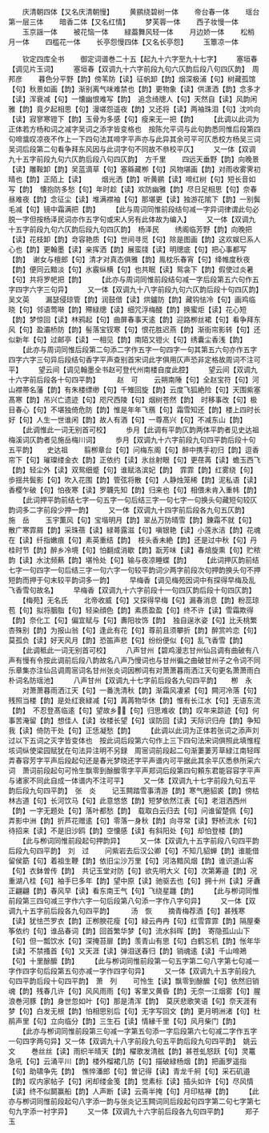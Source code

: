 <!-- { "loadSidebar": true } -->
　　庆清朝四体【又名庆清朝慢】
　　黄鹂绕碧树一体
　　帝台春一体
　　瑶台第一层三体
　　暗香二体【又名红情】
　　梦芙蓉一体
　　西子妆慢一体
　　玉京謡一体
　　被花恼一体
　　緑葢舞风轻一体
　　月边娇一体
　　松梢月一体
　　四槛花一体
　　长亭怨慢四体【又名长亭怨】
　　玉簟凉一体

　　钦定四库全书
　　御定词谱巻二十五【起九十六字至九十七字】
　　塞垣春【调见片玉词】
　　塞垣春【双调九十六字前段九句六仄韵后段八句四仄韵】　周邦彦
　　暮色分平野【韵】傍苇防【读】征帆卸【韵】烟深极浦【句】树藏孤馆【句】秋景如画【韵】渐别离气味难禁也【韵】更物象【读】供潇洒【韵】念多才【读】浑衰减【句】一懐幽恨难写【韵】　追念绮牕人【句】天然自【读】风韵闲雅【韵】竟夕起相思【句】漫嗟怨遥夜【韵】又还将【读】两袖珠泪【句】沈吟向【读】寂寥寒镫下【韵】玉骨为多感【句】瘦来无一把【韵】
　　【此调以此词为正体若方杨和词之减字吴词之添字皆变格也　按陈允平词与此句韵悉同惟后段第四句啼螀叹凉夜不作上一下四句法其啼字平声亦与此异其余可平可仄悉校方杨吴三词　吴词后段第二句看争拜东风因与此词字句不同故不叅校平仄】
　　又一体【双调九十五字前段九句六仄韵后段八句四仄韵】　方千里
　　四远天垂野【韵】向晚景【读】雕鞍卸【韵】吴蓝滴草【句】塞緜藏栁【句】风物堪画【韵】对雨收雾霁初晴也【韵】正陌上【读】
　　烟光洒【韵】听黄鹂【读】啼红树【句】短长音如写【韵】　懐抱防多愁【句】年时趁【读】欢防幽雅【韵】尽日足相思【句】奈春昼难夜【韵】念征尘【读】堆满襟袖【句】那堪更【读】独游花隂下【韵】一别鬓毛减【句】镜中霜满把【韵】
　　【此与周词同惟前段结句减一字异词律谓此句必脱一字但按杨泽民词亦作五字句或宋人另有此体故为编入】
　　又一体【双调九十五字前段九句六仄韵后段九句四仄韵】　杨泽民
　　绣阁临芳野【韵】向晚把【读】花枝卸【韵】竒容艳质【句】世间寻觅【句】除是图画【韵】这欢娱巳系人心也【韵】更翰墨【读】亲挥洒【韵】展蛮牋【读】明牕底【句】把心事都写【韵】　谢女与檀郎【句】清才对真态俱雅【韵】鳯枕乐春宵【句】绛帷度秋夜【韵】便同云黯淡【句】氷霰纵横【句】也共眠【读】鸳衾下【韵】假使过炎暑【句】共将罗帊把【韵】
　　【此亦与周词同惟前段结句减一字后段第五六句作五字四字六字三句异】
　　又一体【双调九十八字前段九句六仄韵后段十句四仄韵】　吴文英
　　漏瑟侵琼管【韵】润鼓借【读】烘鑪防【韵】藏钩怯冷【句】画鸡临晓【句】邻语莺啭【韵】殢緑牕【读】细咒浮梅醆【韵】换蜜炬【读】花心短【韵】梦惊回【读】林鸦起【句】曲屏春事天逺【韵】迎路栁丝裙【句】看争拜东风【句】盈灞桥防【韵】髻落宝钗寒【句】恨花胜迟燕【韵】渐街帘影转【句】还似新年【句】过邮亭【读】一相见【韵】南陌又镫火【句】绣囊尘香浅【韵】
　　【此亦与周词同惟后段第二句添二字作五字一句四字一句其第五六句亦作五字四字六字三句异后段结句香字平声查别首宋词此字俱用仄声恐非定格故周词不注可平】
　　望云间【调见翰墨全书赵可登代州南楼自度此腔】
　　望云间【双调九十六字前后段各十句四平韵】　　　赵　可
　　云朔南陲【句】全赵宝符【句】河山襟帯名藩【韵】有朱楼缥缈【句】千雉回旋【韵】云度飞狐絶险【句】天围紫塞髙寒【韵】吊兴亡遗迹【句】咫尺西陵【句】烟树苍然【韵】　时移事改【句】极目春心【句】不堪独倚危防【韵】惟是年年飞鴈【句】霜雪知还【韵】楼上四时长好【句】人生一世谁闲【韵】故人有酒【句】一尊髙兴【句】不减东山【韵】
　　【此调惟此一词无别首可校】
　　歩月【此调有平韵仄韵两体平韵者见史达祖梅溪词仄韵者见施岳梅川词】
　　歩月【双调九十六字前段九句四平韵后段十句五平韵】　　史达祖
　　翦栁章台【句】问梅东阁【句】醉中携手初归【韵】逗香帘下【句】璀璨缕金衣【韵】正依约【读】氷丝射眼【句】更荏苒【读】蟾玉西飞【韵】轻尘外【读】双鸳细蹙【句】谁赋洛滨妃【韵】　霏霏【韵】红雾绕【句】歩揺共鬓影【句】吹入花围【韵】管弦将散【句】人静烛笼稀【韵】泥私语【读】香樱乍破【句】怕夜寒【读】罗韤先知【韵】归来也【句】相偎未肯入重帏【韵】
　　【此词押平韵前结七字一句五字一句后结三字一句七字一句换头句藏短句较仄韵词多二字前段少押一韵】
　　又一体【双调九十四字前后段各九句五仄韵】　　　施　岳
　　玉宇薫风【句】宝堦明月【韵】翠丛万防晴雪【韵】錬霜不就【句】散广寒霏屑【韵】采珠蓓【读】緑蕚露滋【句】嗔银艳【读】小莲氷洁【韵】花魂在【读】纤指嫩痕【句】素英重结【韵】　枝头香未絶【韵】还是过中秋【句】丹桂时节【韵】醉乡冷境【句】怕翻成消歇【韵】翫芳味【读】春焙旋熏【句】贮秾韵【读】水沈频爇【韵】堪怜处【句】输与夜凉睡蝶【韵】
　　【此词押仄韵前结七字一句四字一句后结三字一句六字一句较平韵词少两字前段次句押韵换头句不押短韵而押于句末较平韵词多一韵】
　　早梅香【调见梅苑因词中有探得早梅及乱飞香雪句故名】
　　早梅香【双调九十六字前段十一句四仄韵后段十句四仄韵】
　　【梅苑】无名氏
　　北帝收威【句】又探得早梅【句】漏春消息【韵】粉蕊琼苞【句】拟将胭脂【句】轻染顔色【韵】素质盈盈【句】终不许【读】雪霜欺得【韵】奈化工【句】偏宜赋与【句】夀阳妆饰【韵】　独自逞氷姿【句】比夭桃繁杏殊别【韵】为报山翁【句】逢此有花【句】尊前且须攀折【韵】醉赏吟恋【句】莫孤负【读】好天风月【韵】恐笛声悲【句】纷纷便似【句】乱飞香雪【韵】
　　【此调秪此一词无别首可校】
　　八声甘州【碧鸡漫志甘州仙吕调有曲破有八声有慢有令按此调前后段八韵故名八声乃慢词也与甘州徧之曲破甘州子之令词不同乐章集亦注仙吕调周宻词名甘州张炎词因栁词有对萧萧暮雨洒江天句更名萧萧雨白朴词名防瑶池】
　　八声甘州【双调九十七字前后段各九句四平韵】　　栁　永
　　对萧萧暮雨洒江天【句】一番洗清秋【韵】渐霜风凄紧【句】闗河冷落【句】残照当楼【韵】是处红衰緑减【句】苒苒物华休【韵】惟有长江水【句】无语东流【韵】　不忍登髙临逺【句】望故乡【句】归思难收【韵】叹年来踪迹【句】何事苦淹留【韵】想佳人【读】妆楼长望【句】误防回【读】天际识归舟【韵】争知我【读】倚防干处【句】正恁凝愁【韵】
　　【此调以此词为正体若张词之添声刘过以下五词之灭字皆变体也　按此词后段第六句作上三下四句法宋词俱照此填惟程垓词纵使梁园赋犹在句法异注明不另録　周宻词前段起二句渐萋萋芳草緑江南轻晖弄春容芳字平声后段起句还是春光梦晓还字平声谱内可平据此其余平仄悉叅所采六词　萧词前段起句可怜生飘零到酴醿零字平声郑词后段第四句頼东君能容容字平声与诸家不同此自成一体谱内不注可平】
　　又一体【双调九十七字前段九句五平韵后段九句四平韵】　张　炎
　　记玉闗踏雪事清游【韵】寒气脃貂裘【韵】傍枯林古道【句】长河饮马【句】此意悠悠【韵】短梦依然江表【句】老泪洒西州【韵】一字无题处【句】落叶都愁【韵】　载取白云归去【句】问谁留楚佩【句】弄影中洲【韵】折芦花赠逺【句】零落一身秋【韵】向寻常【读】野桥流水【句】待招来【读】不是旧沙鸥【韵】空懐感【读】有斜阳处【句】却怕登楼【韵】
　　【此与栁词同惟前段起句押韵异】
　　又一体【双调九十五字前段八句四平韵后段九句四平韵】　刘　过
　　问紫岩去后汉公卿【句】不知几貂蝉【韵】谁能借留侯筯【句】着祖生鞭【韵】依旧尘沙万里【句】河洛黯风烟【韵】谁识道山客【句】衣鉢曽传【韵】　共记玉堂对防【句】欲先明大义【句】次第筹邉【韵】况重湖八桂【句】袖手巳多年【韵】望中原【读】驰驱去也【句】拥十州【读】牙纛正翩翩【韵】春风早【读】看东南王气【句】飞绕星躔【韵】
　　【此与栁词同惟前段第三四句减三字作六字一句后段第八句添一字作八字句异】
　　又一体【双调九十五字前后段各九句四平韵】　　　汤　恢
　　摘青梅荐酒【句】甚残寒【读】犹怯苎罗衣【韵】正栁腴花瘦【句】緑云冉冉【句】红雪霏霏【韵】隔屋秦筝依约【句】谁品春词【韵】回首繁华梦【句】流水斜晖【韵】　寄隐孤山山下【句】但一瓢饮水【句】深掩苔扉【韵】羡青山有思【句】白鹤忘机【韵】怅年华【读】不禁搔首【句】又天涯【读】弹泪送春归【韵】销魂逺【读】千山啼鴂【句】十里酴醿【韵】
　　【此与栁词同惟前段第一句五字第二句八字第七句减一字作四字句后段第五句亦减一字作四字句异】
　　又一体【双调九十五字前段九句四平韵后段十句四平韵】　萧　列
　　可怜生【读】飘零到酴醿【句】依然旧销魂【韵】残春几许【句】风风雨雨【句】客里又黄昏【韵】无奈一江烟雾【句】腥浪巻河豚【韵】身世忽如叶【句】那是清浑【韵】　莫厌悲歌笑语【句】奈天涯有梦【句】白发无根【韵】怕相思别后【句】无字写回文【韵】更月明洲渚【句】杜鹃声里【句】立向临分【韵】三生石【读】情縁千里【句】风月柴门【韵】
　　【此亦与栁词同惟前段第三句减一字第五句添一字后段第六七句减二字作五字一句四字两句异】又一体【双调九十八字前段九句五平韵后段九句四平韵】　姚云文
　　巻丝丝【读】雨织半晴天【韵】櫂歌发清舷【韵】甚苍虬怒跃【句】灵鼍急吼【句】云涌平川【韵】楼外榴裙几防【句】描破緑杨烟【韵】把画罗遥指【句】助啸争先【韵】　憔悴潘郎【句】曽记得【读】青龙千舸【句】采石矶邉【韵】叹内家帖子【句】闲却缕金笺【韵】觉素标【读】插头如许【句】尽风情【读】终不似鬬赢船【韵】人声断【读】云斋半掩【句】月印枯禅【韵】
　　【此亦与栁词同惟前段起句八字添一韵与张炎记玉闗词同后段起句四字第二句七字第七句九字添一衬字异】
　　又一体【双调九十六字前后段各九句四平韵】　　　郑子玉
